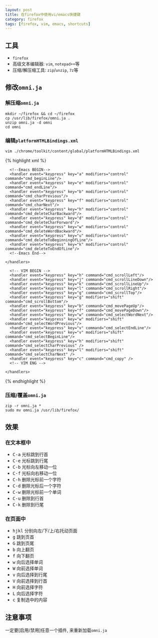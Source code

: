 ```yaml
---
layout: post
title: 在firefox中使用vi/emacs快捷键
category: firefox
tags: [firefox, vim, emacs, shortcuts]
---
```


## 工具
- `firefox`
- 高级文本编辑器: `vim`, `notepad++`等
- 压缩/解压缩工具: `zip`/`unzip`, `7z`等

## 修改`omni.ja`
### 解压缩`omni.ja`
    mkdir ~/firefox && cd ~/firefox
    cp /usr/lib/firefox/omni.ja .
    unzip omni.ja -d omni
    cd omni

### 编辑`platformHTMLBindings.xml`
    vim ./chrome/toolkit/content/global/platformHTMLBindings.xml

{% highlight xml %}
<?xml version="1.0"?>

<bindings id="htmlBindings"
   xmlns="http://www.mozilla.org/xbl"
   xmlns:xul="http://www.mozilla.org/keymaster/gatekeeper/there.is.only.xul">
 
  <binding id="inputFields">
    <handlers>

      <!--Emacs BEGIN-->
      <handler event="keypress" key="a" modifiers="control" command="cmd_beginLine"/>
      <handler event="keypress" key="e" modifiers="control" command="cmd_endLine"/>
      <handler event="keypress" key="b" modifiers="control" command="cmd_charPrevious"/>
      <handler event="keypress" key="f" modifiers="control" command="cmd_charNext"/>
      <handler event="keypress" key="h" modifiers="control" command="cmd_deleteCharBackward"/>
      <handler event="keypress" key="d" modifiers="control" command="cmd_deleteCharForward"/>
      <handler event="keypress" key="w" modifiers="control" command="cmd_deleteWordBackward"/>
      <handler event="keypress" key="u" modifiers="control" command="cmd_deleteToBeginningOfLine"/>
      <handler event="keypress" key="k" modifiers="control" command="cmd_deleteToEndOfLine"/>
      <!--Emacs End-->

    </handlers>
  </binding>

  <binding id="browser">
    <handlers>

      <!-- VIM BEGIN -->
      <handler event="keypress" key="h" command="cmd_scrollLeft"/>
      <handler event="keypress" key="j" command="cmd_scrollLineDown"/>
      <handler event="keypress" key="k" command="cmd_scrollLineUp"/>
      <handler event="keypress" key="l" command="cmd_scrollRight"/>
      <handler event="keypress" key="g" command="cmd_scrollTop"/>
      <handler event="keypress" key="g" modifiers="shift" command="cmd_scrollBottom"/>
      <handler event="keypress" key="b" command="cmd_movePageUp"/>
      <handler event="keypress" key="f" command="cmd_movePageDown"/>
      <handler event="keypress" key="w" command="cmd_selectWordNext"/>
      <handler event="keypress" key="w" modifiers="shift" command="cmd_selectWordPrevious"/>
      <handler event="keypress" key="v" command="cmd_selectEndLine"/>
      <handler event="keypress" key="v" modifiers="shift" command="cmd_selectBeginLine"/>
      <handler event="keypress" key="h" modifiers="shift" command="cmd_selectCharPrevious" />
      <handler event="keypress" key="l" modifiers="shift" command="cmd_selectCharNext" />
      <handler event="keypress" key="c" command="cmd_copy" />
      <!-- VIM ENG -->

    </handlers>
  </binding>

</bindings>
{% endhighlight %}

### 压缩/覆盖`omni.ja`
    zip -r omni.ja *
    sudo mv omni.ja /usr/lib/firefox/

## 效果
### 在文本框中
- <kbd>C-a</kbd> 光标跳到行首
- <kbd>C-e</kbd> 光标跳到行尾
- <kbd>C-b</kbd> 光标向左移动一位
- <kbd>C-f</kbd> 光标向右移动一位
- <kbd>C-h</kbd> 删除光标前一个字符
- <kbd>C-d</kbd> 删除光标后一个字符
- <kbd>C-w</kbd> 删除光标前一个单词
- <kbd>C-u</kbd> 删除到行首
- <kbd>C-k</kbd> 删除到行尾

### 在页面中
- <kbd>h</kbd><kbd>j</kbd><kbd>k</kbd><kbd>l</kbd> 分别向左/下/上/右托动页面
- <kbd>g</kbd> 跳到页首
- <kbd>G</kbd> 跳到页尾
- <kbd>b</kbd> 向上翻页
- <kbd>f</kbd> 向下翻页
- <kbd>w</kbd> 向后选择单词
- <kbd>W</kbd> 向前选择单词
- <kbd>v</kbd> 向后选择到行尾
- <kbd>V</kbd> 向前选择到行首
- <kbd>H</kbd> 向前选择字符
- <kbd>L</kbd> 向后选择字符
- <kbd>c</kbd> 复制选中的内容

## 注意事项
一定要[启用/禁用]任意一个插件, 来重新加载`omni.ja`
